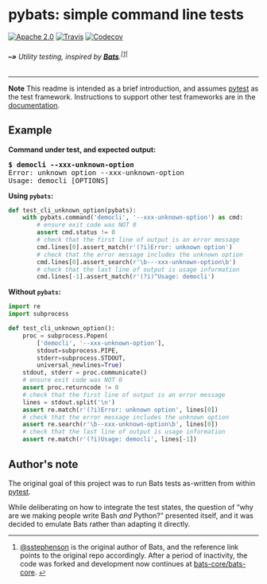 # pybats: simple command line tests
[![Apache 2.0](https://img.shields.io/badge/license-Apache%202.0-blue.svg?style=flat-square)](LICENSE) [![Travis](https://img.shields.io/travis/ryanvolpe/pybats.svg?style=flat-square)](https://travis-ci.org/ryanvolpe/pybats) [![Codecov](https://img.shields.io/codecov/c/github/ryanvolpe/pybats.svg?style=flat-square)](https://codecov.io/gh/ryanvolpe/pybats)

###### **–»** Utility testing, inspired by [**Bats**][sstephenson/bats].<sup id='a1'>[\[1\]](#f1)</sup>

---

**Note** This readme is intended as a brief introduction, and assumes [pytest] as the test framework. Instructions to support other test frameworks are in the [documentation][pybats-docs].

## Example

**Command under test, and expected output:**
<pre>
<b>$ democli --xxx-unknown-option</b>
Error: unknown option --xxx-unknown-option
Usage: democli [OPTIONS] <command>
</pre>

**Using ``pybats``:**

~~~python
def test_cli_unknown_option(pybats):
    with pybats.command('democli', '--xxx-unknown-option') as cmd:
        # ensure exit code was NOT 0
        assert cmd.status != 0
        # check that the first line of output is an error message
        cmd.lines[0].assert_match(r'(?i)Error: unknown option')
        # check that the error message includes the unknown option
        cmd.lines[0].assert_search(r'\b---xxx-unknown-option\b')
        # check that the last line of output is usage information
        cmd.lines[-1].assert_match(r'(?i)^Usage: democli')
~~~

**Without ``pybats``:**

~~~python
import re
import subprocess

def test_cli_unknown_option():
    proc = subprocess.Popen(
        ['democli', '--xxx-unknown-option'],
        stdout=subprocess.PIPE,
        stderr=subprocess.STDOUT,
        universal_newlines=True)
    stdout, stderr = proc.communicate()
    # ensure exit code was NOT 0
    assert proc.returncode != 0
    # check that the first line of output is an error message
    lines = stdout.split('\n')
    assert re.match(r'(?i)Error: unknown option', lines[0])
    # check that the error message includes the unknown option
    assert re.search(r'\b--xxx-unknown-option\b', lines[0])
    # check that the last line of output is usage information
    assert re.match(r'(?i)Usage: democli', lines[-1])
~~~

## Author's note

The original goal of this project was to run Bats tests as-written from within [pytest].

While deliberating on how to integrate the test states, the question of “why are we making people write Bash *and* Python?” presented itself, and it was decided to emulate Bats rather than adapting it directly.

---

1. [@sstephenson] is the original author of Bats, and the reference link points to the original repo accordingly. After a period of inactivity, the code was forked and development now continues at [bats-core/bats-core]. <small><a href='#a1' id='f1'>↩</a></small>


[@sstephenson]: https://github.com/sstephenson/
[sstephenson/bats]: https://github.com/sstephenson/bats/
[bats-core/bats-core]: https://github.com/bats-core/bats-core/
[pytest]: https://pytest.org/
[pybats-docs]: https://pybats.readthedocs.io/
